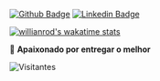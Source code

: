 [![Github Badge](https://img.shields.io/badge/-deeborges-000?style=flat-square&logo=Github&logoColor=white&link=https://github.com/rebeccamanzi)](https://github.com/deyvisonborges)
[![Linkedin Badge](https://img.shields.io/badge/-deyvisonborges-blue?style=flat-square&logo=Linkedin&logoColor=white&link=https://www.linkedin.com/in/deyvisonborges/)](https://www.linkedin.com/in/deyvisonborges/)

[![willianrod's wakatime stats](https://github-readme-stats.vercel.app/api/wakatime?username=willianrod)](https://github.com/deyvisonborges/github-readme-stats)


💙 **Apaixonado por entregar o melhor**

![Visitantes](https://visitor-badge.glitch.me/badge?page_id=deeborges.readme)
